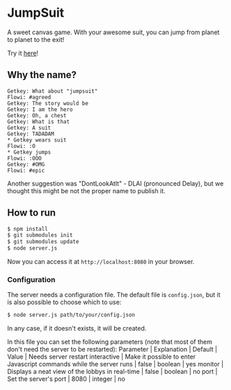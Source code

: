 # JumpSuit
A sweet canvas game.
With your awesome suit, you can jump from planet to planet to the exit!

Try it [here](https://getkey.eu/jumpsuit)!

## Why the name?
```
Getkey: What about "jumpsuit"
Flowi: #agreed
Getkey: The story would be
Getkey: I am the hero
Getkey: Oh, a chest
Getkey: What is that
Getkey: A suit
Getkey: TADADAM
* Getkey wears suit
Flowi: :O
* Getkey jumps
Flowi: :OOO
Getkey: #OMG
Flowi: #epic
```
Another suggestion was "DontLookAtIt" - DLAI (pronounced Delay), but we thought this might be not the proper name to publish it.

## How to run
```sh
$ npm install
$ git submodules init
$ git submodules update
$ node server.js
```
Now you can access it at `http://localhost:8080` in your browser.

### Configuration
The server needs a configuration file. The default file is `config.json`, but it is also possible to choose which to use:
```sh
$ node server.js path/to/your/config.json
```
In any case, if it doesn't exists, it will be created.

In this file you can set the following parameters (note that most of them don't need the server to be restarted):
Parameter | Explanation | Default | Value | Needs server restart
interactive | Make it possible to enter Javascript commands while the server runs | false | boolean | yes
monitor | Displays a neat view of the lobbys in real-time | false | boolean | no
port | Set the server's port | 8080 | integer | no
